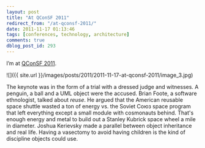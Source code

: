 ```yaml
---
layout: post
title: "At QConSF 2011"
redirect_from: "/at-qconsf-2011/"
date: 2011-11-17 01:13:46
tags: [conferences, technology, architecture]
comments: true
dblog_post_id: 293
---
```

I’m at [QConSF 2011](http://qconsf.com/sf2011/).

![]({{ site.url }}/images/posts/2011/2011-11-17-at-qconsf-2011/image_3.jpg)

The keynote was in the form of a trial with a dressed judge and witnesses. A penguin, a ball and a UML object were the accused. Brian Foote, a software ethnologist, talked about _reuse_. He argued that the American reusable space shuttle wasted a ton of energy vs. the Soviet Союз space program that left everything except a small module with cosmonauts behind. That's enough energy and metal to build out a Stanley Kubrick space wheel a mile in diameter. Joshua Kerievsky made a parallel between object inheritance and real life. Having a vasectomy to avoid having children is the kind of discipline objects could use.
